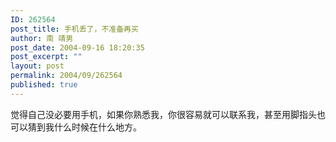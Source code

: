 ```yaml
---
ID: 262564
post_title: 手机丢了，不准备再买
author: 南 靖男
post_date: 2004-09-16 18:20:35
post_excerpt: ""
layout: post
permalink: 2004/09/262564
published: true
---
```

觉得自己没必要用手机，如果你熟悉我，你很容易就可以联系我，甚至用脚指头也可以猜到我什么时候在什么地方。
